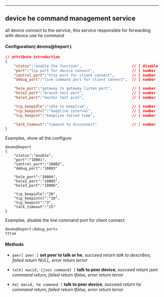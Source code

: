 
***
## device he command management service
all device connect to the service, this service responsible for forwarding with device use he command

#### Configuration( devms@heport )

```json
// attribute introduction
{
    "status":"enable the function",                       // [ disable, enable ]
    "port":"tcp port for device connect",                 // [ number ]
    "control_port":"http port for client connect",        // [ number ]
    "debug_port":"line command port for client connect",  // [ number ]

    "hole_port":"gateway to gateway listen port",         // [ number ]
    "hole2_port":"branch test port",                      // [ number ]
    "hole3_port":"master test prot",                      // [ number ]

    "tcp_keepidle":"idle to keeplive",                    // [ number ], The unit is seconds
    "tcp_keepintvl":"keeplive interval",                  // [ number ], The unit is seconds
    "tcp_keepcnt":"keeplive failed time",                 // [ number ]

    "talk_timeout":"timeout to disconnect"                // [ number ], The unit is seconds
}
```
Examples, show all the configure
```shell
devms@heport
{
    "status":"enable",
    "port":"10001",
    "control_port":"10002",
    "debug_port":"10003"

    "hole_port":"10004",
    "hole2_port":"10005",
    "hole3_port":"10006",

    "tcp_keepidle":"20",
    "tcp_keepintvl":"10",
    "tcp_keepcnt":"3",
    "talk_timeout":"25"
}
```  
Examples, disable the line command port for client connect
```shell
devms@heport:debug_port=
ttrue
```  

#### **Methods**

+ `peer[ peer ]` **set peer to talk or he**, *succeed return talk to describes, failed return NULL, error return terror*

+ `talk[ macid, {json command} ]` **talk to peer device**, *succeed return json command return, failed return tfalse, error return terror*

+ `he[ macid, he command ]` **talk to peer device**, *succeed return he command return, failed return tfalse, error return terror*

